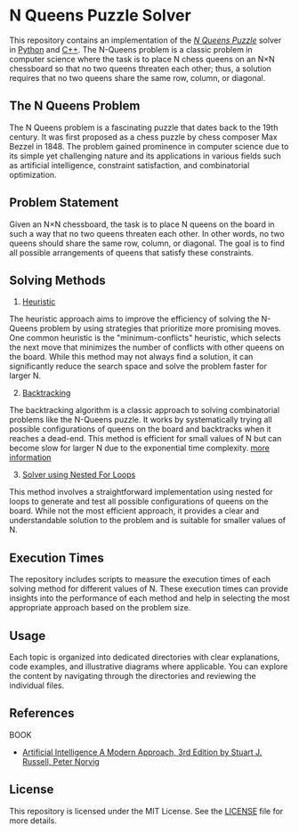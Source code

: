 # N Queens Puzzle Solver

   This repository contains an implementation of the [*N Queens Puzzle*](https://www.geeksforgeeks.org/n-queen-problem-backtracking-3/) solver in [Python](https://www.python.org/) and [C++](https://cplusplus.com/).
   The N-Queens problem is a classic problem in computer science where the task is to place N chess queens on an N×N chessboard so that no two queens threaten each other;
   thus, a solution requires that no two queens share the same row, column, or diagonal.

## The N Queens Problem

   The N Queens problem is a fascinating puzzle that dates back to the 19th century.
   It was first proposed as a chess puzzle by chess composer Max Bezzel in 1848.
   The problem gained prominence in computer science due to its simple yet challenging nature and its applications in various fields such as artificial intelligence,
   constraint satisfaction, and combinatorial optimization.

## Problem Statement

   Given an N×N chessboard, the task is to place N queens on the board in such a way that no two queens threaten each other.
   In other words, no two queens should share the same row, column, or diagonal. The goal is to find all possible arrangements of queens that satisfy these constraints.

## Solving Methods

   1. [Heuristic](Heuristic)

   The heuristic approach aims to improve the efficiency of solving the N-Queens problem by using strategies that prioritize more promising moves.
   One common heuristic is the "minimum-conflicts" heuristic, which selects the next move that minimizes the number of conflicts with other queens on the board.
   While this method may not always find a solution, it can significantly reduce the search space and solve the problem faster for larger N.

   2. [Backtracking](Back%20Tracking)

   The backtracking algorithm is a classic approach to solving combinatorial problems like the N-Queens puzzle.
   It works by systematically trying all possible configurations of queens on the board and backtracks when it reaches a dead-end.
   This method is efficient for small values of N but can become slow for larger N due to the exponential time complexity.
   [more information](https://learning.intel.com/developer/learn/course/external/view/elearning/235/verilog-hdl-basics)

   3. [Solver using Nested For Loops](Solver%20using%20Nested%20For%20Loops)

   This method involves a straightforward implementation using nested for loops to generate and test all possible configurations of queens on the board.
   While not the most efficient approach, it provides a clear and understandable solution to the problem and is suitable for smaller values of N.

## Execution Times

   The repository includes scripts to measure the execution times of each solving method for different values of N.
   These execution times can provide insights into the performance of each method and help in selecting the most appropriate approach based on the problem size.

##  Usage

   Each topic is organized into dedicated directories with clear explanations, code examples, and illustrative diagrams where applicable. 
   You can explore the content by navigating through the directories and reviewing the individual files.

## References
   
   BOOK
 
   * [Artificial Intelligence A Modern Approach, 3rd Edition by Stuart J. Russell, Peter Norvig](Artificial%20Intelligence%20A%20Modern%20Approach%2C%203rd%20Edition%20by%20Stuart%20J.%20Russell%2C%20Peter%20Norvig.pdf)

## License

   This repository is licensed under the MIT License.
   See the [LICENSE](./LICENSE) file for more details.